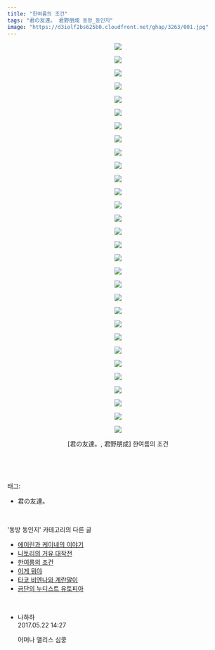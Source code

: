 ```yaml
---
title: "한여름의 조건"
tags: "君の友達。 君野朋成 동방_동인지"
image: "https://d3iolf2bs625b0.cloudfront.net/ghap/3263/001.jpg"
---
```

<div class="article">
<p style="text-align: center; clear: none; float: none;"><img src="{{ site.imgserver3 }}/ghap/3263/001.jpg"/></p>
<p style="text-align: center; clear: none; float: none;"><img src="{{ site.imgserver3 }}/ghap/3263/002.jpg"/></p>
<p style="text-align: center; clear: none; float: none;"><img src="{{ site.imgserver3 }}/ghap/3263/003.jpg"/></p>
<p style="text-align: center; clear: none; float: none;"><img src="{{ site.imgserver3 }}/ghap/3263/004.jpg"/></p>
<p style="text-align: center; clear: none; float: none;"><img src="{{ site.imgserver3 }}/ghap/3263/005.jpg"/></p>
<p style="text-align: center; clear: none; float: none;"><img src="{{ site.imgserver3 }}/ghap/3263/006.jpg"/></p>
<p style="text-align: center; clear: none; float: none;"><img src="{{ site.imgserver3 }}/ghap/3263/007.jpg"/></p>
<p style="text-align: center; clear: none; float: none;"><img src="{{ site.imgserver3 }}/ghap/3263/008.jpg"/></p>
<p style="text-align: center; clear: none; float: none;"><img src="{{ site.imgserver3 }}/ghap/3263/009.jpg"/></p>
<p style="text-align: center; clear: none; float: none;"><img src="{{ site.imgserver3 }}/ghap/3263/010.jpg"/></p>
<p style="text-align: center; clear: none; float: none;"><img src="{{ site.imgserver3 }}/ghap/3263/011.jpg"/></p>
<p style="text-align: center; clear: none; float: none;"><img src="{{ site.imgserver3 }}/ghap/3263/012.jpg"/></p>
<p style="text-align: center; clear: none; float: none;"><img src="{{ site.imgserver3 }}/ghap/3263/013.jpg"/></p>
<p style="text-align: center; clear: none; float: none;"><img src="{{ site.imgserver3 }}/ghap/3263/014.jpg"/></p>
<p style="text-align: center; clear: none; float: none;"><img src="{{ site.imgserver3 }}/ghap/3263/015.jpg"/></p>
<p style="text-align: center; clear: none; float: none;"><img src="{{ site.imgserver3 }}/ghap/3263/016.jpg"/></p>
<p style="text-align: center; clear: none; float: none;"><img src="{{ site.imgserver3 }}/ghap/3263/017.jpg"/></p>
<p style="text-align: center; clear: none; float: none;"><img src="{{ site.imgserver3 }}/ghap/3263/018.jpg"/></p>
<p style="text-align: center; clear: none; float: none;"><img src="{{ site.imgserver3 }}/ghap/3263/019.jpg"/></p>
<p style="text-align: center; clear: none; float: none;"><img src="{{ site.imgserver3 }}/ghap/3263/020.jpg"/></p>
<p style="text-align: center; clear: none; float: none;"><img src="{{ site.imgserver3 }}/ghap/3263/021.jpg"/></p>
<p style="text-align: center; clear: none; float: none;"><img src="{{ site.imgserver3 }}/ghap/3263/022.jpg"/></p>
<p style="text-align: center; clear: none; float: none;"><img src="{{ site.imgserver3 }}/ghap/3263/023.jpg"/></p>
<p style="text-align: center; clear: none; float: none;"><img src="{{ site.imgserver3 }}/ghap/3263/024.jpg"/></p>
<p style="text-align: center; clear: none; float: none;"><img src="{{ site.imgserver3 }}/ghap/3263/025.jpg"/></p>
<p style="text-align: center; clear: none; float: none;"><img src="{{ site.imgserver3 }}/ghap/3263/026.jpg"/></p>
<p style="text-align: center; clear: none; float: none;"><img src="{{ site.imgserver3 }}/ghap/3263/027.jpg"/></p>
<p style="text-align: center; clear: none; float: none;"><img src="{{ site.imgserver3 }}/ghap/3263/028.jpg"/></p>
<p style="text-align: center; clear: none; float: none;"><img src="{{ site.imgserver3 }}/ghap/3263/029.jpg"/></p>
<p style="text-align: center; clear: none; float: none;"><img src="{{ site.imgserver3 }}/ghap/3263/030.jpg"/></p>
<p style="text-align: center; clear: none; float: none;">[君の友達。, 君野朋成] 한여름의 조건</p>
<p><br/></p>
</div><br/>
<div class="tagTrail">
<p>태그: </p>
<ul>
<li>君の友達。</li>
</ul>
</div><br/>
<div class="another">
<p>'동방 동인지' 카테고리의 다른 글</p>
<ul>
<li><a href="/ghap_3268">에이린과 케이네의 이야기</a></li>
<li><a href="/ghap_3267">니토리의 거유 대작전</a></li>
<li><a href="/ghap_3263">한여름의 조건</a></li>
<li><a href="/ghap_3262">이게 뭐야</a></li>
<li><a href="/ghap_3261">타코 비엔나와 계란말이</a></li>
<li><a href="/ghap_3255">금단의 누디스트 유토피아</a></li>
</ul>
</div><br/>
<div class="cb_module cb_fluid">
<div class="cb_wrt cb_profile">
<div class="comment">
<ul>
<li class="cb_thumb_off" id="comment14995235">
<div class="cb_comment_area">
<div class="cb_info_area">
<div class="cb_section">
<span class="cb_nick_name">나하하</span>
</div>
<div class="cb_section">
<span class="cb_date">2017.05.22 14:27 </span>
</div>
</div>
<div class="cb_dsc_comment">
<p class="cb_dsc">
											어머나 앨리스 심쿵
										</p>
</div>
</div></li>
</ul>
</div>
</div><!-- commentList close -->
</div><br/>
